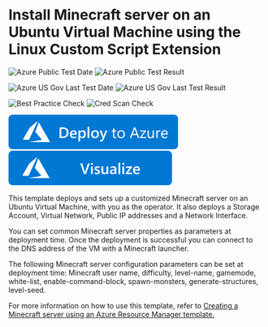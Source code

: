 # Install Minecraft server on an Ubuntu Virtual Machine using the Linux Custom Script Extension

![Azure Public Test Date](https://azurequickstartsservice.blob.core.windows.net/badges/minecraft-on-ubuntu/PublicLastTestDate.svg)
![Azure Public Test Result](https://azurequickstartsservice.blob.core.windows.net/badges/minecraft-on-ubuntu/PublicDeployment.svg)

![Azure US Gov Last Test Date](https://azurequickstartsservice.blob.core.windows.net/badges/minecraft-on-ubuntu/FairfaxLastTestDate.svg)
![Azure US Gov Last Test Result](https://azurequickstartsservice.blob.core.windows.net/badges/minecraft-on-ubuntu/FairfaxDeployment.svg)

![Best Practice Check](https://azurequickstartsservice.blob.core.windows.net/badges/minecraft-on-ubuntu/BestPracticeResult.svg)
![Cred Scan Check](https://azurequickstartsservice.blob.core.windows.net/badges/minecraft-on-ubuntu/CredScanResult.svg)

[![Deploy To Azure](https://raw.githubusercontent.com/Azure/azure-quickstart-templates/master/1-CONTRIBUTION-GUIDE/images/deploytoazure.svg?sanitize=true)](https://portal.azure.com/#create/Microsoft.Template/uri/https%3A%2F%2Fraw.githubusercontent.com%2FAzure%2Fazure-quickstart-templates%2Fmaster%2Fminecraft-on-ubuntu%2Fazuredeploy.json)
[![Visualize](https://raw.githubusercontent.com/Azure/azure-quickstart-templates/master/1-CONTRIBUTION-GUIDE/images/visualizebutton.svg?sanitize=true)](http://armviz.io/#/?load=https%3A%2F%2Fraw.githubusercontent.com%2FAzure%2Fazure-quickstart-templates%2Fmaster%2Fminecraft-on-ubuntu%2Fazuredeploy.json)

This template deploys and sets up a customized Minecraft server on an Ubuntu
Virtual Machine, with you as the operator. It also deploys a Storage Account,
Virtual Network, Public IP addresses and a Network Interface.

You can set common Minecraft server properties as parameters at deployment time.
Once the deployment is successful you can connect to the DNS address of the VM
with a Minecraft launcher.

The following Minecraft server configuration parameters can be set at deployment
time: Minecraft user name, difficulty, level-name, gamemode, white-list,
enable-command-block, spawn-monsters, generate-structures, level-seed.

For more information on how to use this template, refer to
<a href="https://msftstack.wordpress.com/2015/09/05/creating-a-minecraft-server-using-an-azure-resource-manager-template/">Creating
a Minecraft server using an Azure Resource Manager template.

